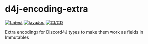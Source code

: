 # d4j-encoding-extra
[![Latest](https://maven-badges.herokuapp.com/maven-central/dev.sympho/d4j-encoding-extra/badge.svg)](https://search.maven.org/artifact/dev.sympho/d4j-encoding-extra) [![javadoc](https://javadoc.io/badge2/dev.sympho/d4j-encoding-extra/javadoc.svg)](https://javadoc.io/doc/dev.sympho/d4j-encoding-extra) [![CI/CD](https://github.com/tmarback/d4j-encoding-extra/actions/workflows/ci-cd.yml/badge.svg?branch=main)](https://github.com/tmarback/d4j-encoding-extra/actions/workflows/ci-cd.yml) 

Extra encodings for Discord4J types to make them work as fields in Immutables
